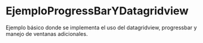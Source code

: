 # EjemploProgressBarYDatagridview
Ejemplo básico donde se implementa el uso del datagridview, progressbar y manejo de ventanas adicionales.

